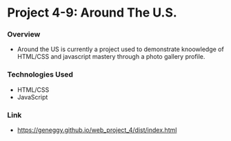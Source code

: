 # Project 4-9: Around The U.S.

### Overview
* Around the US is currently a project used to demonstrate knoowledge of HTML/CSS and javascript mastery through a photo gallery profile.

### Technologies Used
* HTML/CSS
* JavaScript 

### Link
* https://geneggy.github.io/web_project_4/dist/index.html

